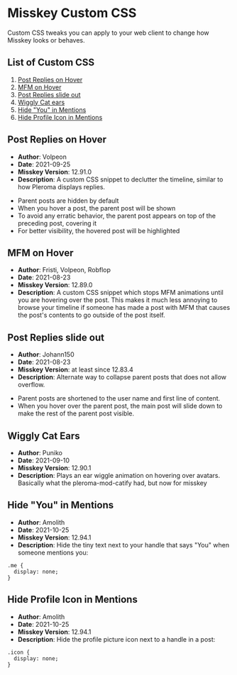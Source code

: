 # Misskey Custom CSS

Custom CSS tweaks you can apply to your web client to change how Misskey looks
or behaves.

## List of Custom CSS

1. [Post Replies on Hover](#Post-Replies-on-Hover)
2. [MFM on Hover](#MFM-on-Hover)
3. [Post Replies slide out](#Post-Replies-slide-out)
4. [Wiggly Cat ears](#Wiggly-Cat-Ears)
5. [Hide "You" in Mentions](#Hide-You-in-Mentions)
6. [Hide Profile Icon in Mentions](#Hide-Profile-Icon-in-Mentions)

## Post Replies on Hover

* **Author**: Volpeon
* **Date**: 2021-09-25
* **Misskey Version**: 12.91.0
* **Description**: A custom CSS snippet to declutter the timeline, similar to
how Pleroma displays replies.

- Parent posts are hidden by default
- When you hover a post, the parent post will be shown
- To avoid any erratic behavior, the parent post appears on top of the preceding post, covering it
- For better visibility, the hovered post will be highlighted

## MFM on Hover

* **Author**: Fristi, Volpeon, Robflop
* **Date**: 2021-08-23
* **Misskey Version**: 12.89.0
* **Description**: A custom CSS snippet which stops MFM animations until you
are hovering over the post. This makes it much less annoying to browse your
timeline if someone has made a post with MFM that causes the post's contents
to go outside of the post itself.

## Post Replies slide out

* **Author**: Johann150
* **Date**: 2021-08-23
* **Misskey Version**: at least since 12.83.4
* **Description**: Alternate way to collapse parent posts that does not allow
overflow.

- Parent posts are shortened to the user name and first line of content.
- When you hover over the parent post, the main post will slide down to make
  the rest of the parent post visible.

## Wiggly Cat Ears

* **Author**: Puniko
* **Date**: 2021-09-10
* **Misskey Version**: 12.90.1
* **Description**: Plays an ear wiggle animation on hovering over avatars. Basically
what the pleroma-mod-catify had, but now for misskey

## Hide "You" in Mentions
* **Author**: Amolith
* **Date**: 2021-10-25
* **Misskey Version**: 12.94.1
* **Description**: Hide the tiny text next to your handle that says "You" when someone mentions you:

```
.me {
  display: none;
}
```

## Hide Profile Icon in Mentions
* **Author**: Amolith
* **Date**: 2021-10-25
* **Misskey Version**: 12.94.1
* **Description**: Hide the profile picture icon next to a handle in a post:

```
.icon {
  display: none;
}
```
